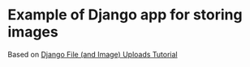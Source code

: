 # Example of Django app for storing images

Based on [Django File (and Image) Uploads Tutorial](https://learndjango.com/tutorials/django-file-and-image-uploads-tutorial) 
